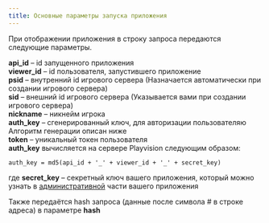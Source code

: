 ```yaml
---
title: Основные параметры запуска приложения
---
```

При отображении приложения в строку запроса передаются следующие параметры.

**api_id** – id запущенного приложения <br>
**viewer_id** – id пользователя, запустившего приложение  <br>
**psid** – внутренний id игрового сервера (Назначается автоматически при создании игрового сервера) <br>
**sid** – внешний id игрового сервера (Указывается вами при создании игрового сервера) <br>
**nickname** – никнейм игрока <br>
**auth_key** – сгенерированный ключ, для авторизации пользователяю Алгоритм генерации описан ниже <br>
**token** – уникальный токен пользователя <br>
**auth_key** вычисляется на сервере Playvision следующим образом:
<pre><code>auth_key = md5(api_id + '_' + viewer_id + '_' + secret_key)</code></pre>
где **secret_key** – секретный ключ вашего приложения, который можно узнать в [административной](http://dev.playvision.ru) части вашего приложения

Также передаётся hash запроса (данные после символа # в строке адреса) в параметре **hash**<br>